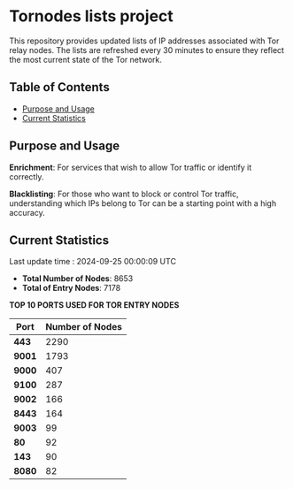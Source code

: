 # Tornodes lists project

This repository provides updated lists of IP addresses associated with Tor relay nodes. The lists are refreshed every 30 minutes to ensure they reflect the most current state of the Tor network.

## Table of Contents

- [Purpose and Usage](#purpose-and-usage)
- [Current Statistics](#current-statistics)


## Purpose and Usage

**Enrichment**: For services that wish to allow Tor traffic or identify it correctly.

**Blacklisting**: For those who want to block or control Tor traffic, understanding which IPs belong to Tor can be a starting point with a high accuracy.

## Current Statistics

Last update time : 2024-09-25 00:00:09 UTC

- **Total Number of Nodes**: 8653
- **Total of Entry Nodes**: 7178

**TOP 10 PORTS USED FOR TOR ENTRY NODES**

| **Port** | **Number of Nodes** |
|------|-----------------|
| **443**   | 2290  |
| **9001**   | 1793  |
| **9000**   | 407  |
| **9100**   | 287  |
| **9002**   | 166  |
| **8443**   | 164  |
| **9003**   | 99  |
| **80**   | 92  |
| **143**   | 90  |
| **8080**   | 82  |

